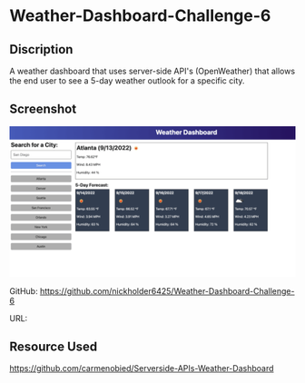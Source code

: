 # Weather-Dashboard-Challenge-6

## Discription

A weather dashboard that uses server-side API's (OpenWeather) that allows the end user to see a 5-day weather outlook for a specific city.

## Screenshot

![Screenshot/Demo](./assets/images/06-server-side-apis-homework-demo.png)

GitHub: https://github.com/nickholder6425/Weather-Dashboard-Challenge-6

URL:    

## Resource Used

https://github.com/carmenobied/Serverside-APIs-Weather-Dashboard
